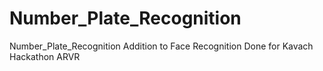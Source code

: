 # Number_Plate_Recognition
Number_Plate_Recognition Addition to Face Recognition Done for Kavach Hackathon 
ARVR
